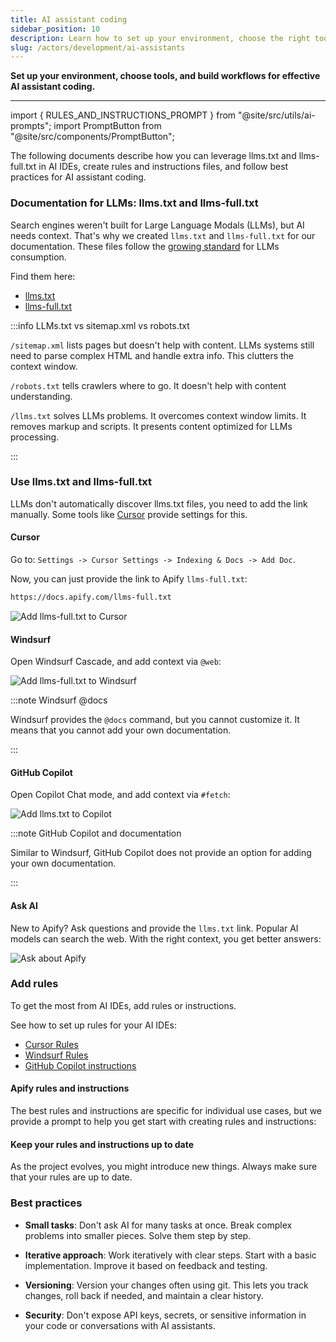 ```yaml
---
title: AI assistant coding
sidebar_position: 10
description: Learn how to set up your environment, choose the right tools, and establish workflows for effective vibe coding
slug: /actors/development/ai-assistants
---
```


**Set up your environment, choose tools, and build workflows for effective AI assistant coding.**

---

import { RULES_AND_INSTRUCTIONS_PROMPT } from "@site/src/utils/ai-prompts";
import PromptButton from "@site/src/components/PromptButton";

The following documents describe how you can leverage llms.txt and llms-full.txt in AI IDEs, create rules and instructions files, and follow best practices for AI assistant coding.

### Documentation for LLMs: llms.txt and llms-full.txt

Search engines weren't built for Large Language Modals (LLMs), but AI needs context. That's why we created `llms.txt` and `llms-full.txt` for our documentation. These files follow the [growing standard](https://llmstxt.org/) for LLMs consumption.

Find them here:

- [llms.txt](/llms.txt)
- [llms-full.txt](/llms-full.txt)

:::info LLMs.txt vs sitemap.xml vs robots.txt

`/sitemap.xml` lists pages but doesn't help with content. LLMs systems still need to parse complex HTML and handle extra info. This clutters the context window.

`/robots.txt` tells crawlers where to go. It doesn't help with content understanding.

`/llms.txt` solves LLMs problems. It overcomes context window limits. It removes markup and scripts. It presents content optimized for LLMs processing.

:::

### Use llms.txt and llms-full.txt

LLMs don't automatically discover llms.txt files, you need to add the link manually. Some tools like [Cursor](https://www.cursor.com/) provide settings for this.

#### Cursor

Go to: `Settings -> Cursor Settings -> Indexing & Docs -> Add Doc`.

Now, you can just provide the link to Apify `llms-full.txt`:

```markdown
https://docs.apify.com/llms-full.txt
```

![Add llms-full.txt to Cursor](./images/cursor.png)

#### Windsurf

Open Windsurf Cascade, and add context via `@web`:

![Add llms-full.txt to Windsurf](./images/windsurf.png)

:::note Windsurf @docs

Windsurf provides the `@docs` command, but you cannot customize it. It means that you cannot add your own documentation.

:::

#### GitHub Copilot

Open Copilot Chat mode, and add context via `#fetch`:

![Add llms.txt to Copilot](./images/github-copilot.png)

:::note GitHub Copilot and documentation

Similar to Windsurf, GitHub Copilot does not provide an option for adding your own documentation.

:::

#### Ask AI

New to Apify? Ask questions and provide the `llms.txt` link. Popular AI models can search the web. With the right context, you get better answers:

![Ask about Apify](./images/claude.png)

### Add rules

To get the most from AI IDEs, add rules or instructions. 

See how to set up rules for your AI IDEs:

- [Cursor Rules](https://docs.cursor.com/en/context/rules)
- [Windsurf Rules](https://docs.windsurf.com/windsurf/cascade/memories#rules)
- [GitHub Copilot instructions](https://docs.github.com/en/copilot/how-tos/configure-custom-instructions/add-repository-instructions)

#### Apify rules and instructions

The best rules and instructions are specific for individual use cases, but we provide a prompt to help you get start with creating rules and instructions:

<PromptButton prompt={RULES_AND_INSTRUCTIONS_PROMPT}/>

#### Keep your rules and instructions up to date

As the project evolves, you might introduce new things. Always make sure that your rules are up to date.


### Best practices

- **Small tasks**: Don't ask AI for many tasks at once. Break complex problems into smaller pieces. Solve them step by step.

- **Iterative approach**: Work iteratively with clear steps. Start with a basic implementation. Improve it based on feedback and testing.

- **Versioning**: Version your changes often using git. This lets you track changes, roll back if needed, and maintain a clear history.

- **Security**: Don't expose API keys, secrets, or sensitive information in your code or conversations with AI assistants.